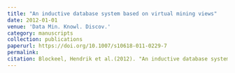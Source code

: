```yaml
---
title: "An inductive database system based on virtual mining views"
date: 2012-01-01
venue: 'Data Min. Knowl. Discov.'
category: manuscripts
collection: publications
paperurl: https://doi.org/10.1007/s10618-011-0229-7
permalink: 
citation: Blockeel, Hendrik et al.(2012). "An inductive database system based on virtual mining views". Data Min. Knowl. Discov.. 24(1).
---
```

